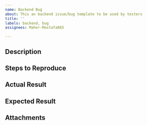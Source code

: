 ```yaml
---
name: Backend Bug
about: This an backend issue/bug template to be used by testers
title: ''
labels: backend, bug
assignees: Maher-Mostafa865

---
```


## Description

## Steps to Reproduce

## Actual Result

## Expected Result

## Attachments
